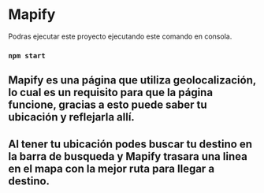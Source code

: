 # Mapify

Podras ejecutar este proyecto ejecutando este comando en consola.

### `npm start`

## Mapify es una página que utiliza geolocalización, lo cual es un requisito para que la página funcione, gracias a esto puede saber tu ubicación y reflejarla allí.

## Al tener tu ubicación podes buscar tu destino en la barra de busqueda y Mapify trasara una linea en el mapa con la mejor ruta para llegar a destino.
